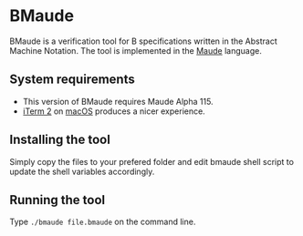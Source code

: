 # BMaude
BMaude is a verification tool for B specifications written in the Abstract Machine Notation. The tool is implemented in the [Maude](http://maude.cs.uiuc.edu) language.

## System requirements
* This version of BMaude requires Maude Alpha 115.
* [iTerm 2](https://www.iterm2.com) on [macOS](https://www.apple.com/br/macos/) produces a nicer experience.

## Installing the tool

Simply copy the files to your prefered folder and edit bmaude shell script to update the shell variables accordingly.

## Running the tool

Type `./bmaude file.bmaude` on the command line. 
